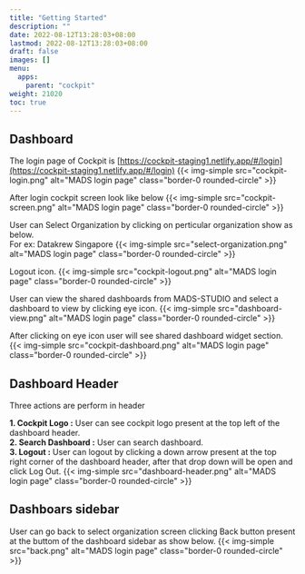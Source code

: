 ```yaml
---
title: "Getting Started"
description: ""
date: 2022-08-12T13:28:03+08:00
lastmod: 2022-08-12T13:28:03+08:00
draft: false
images: []
menu:
  apps:
    parent: "cockpit"
weight: 21020
toc: true
---
```



## Dashboard
The login page of Cockpit is [https://cockpit-staging1.netlify.app/#/login](https://cockpit-staging1.netlify.app/#/login)
{{< img-simple src="cockpit-login.png" alt="MADS login page" class="border-0 rounded-circle" >}}

After login cockpit screen look like below
{{< img-simple src="cockpit-screen.png" alt="MADS login page" class="border-0 rounded-circle" >}}

User can Select Organization by clicking on perticular organization show as below.<br/>
For ex: Datakrew Singapore 
{{< img-simple src="select-organization.png" alt="MADS login page" class="border-0 rounded-circle" >}}

Logout icon.
{{< img-simple src="cockpit-logout.png" alt="MADS login page" class="border-0 rounded-circle" >}}

User can view the shared dashboards from MADS-STUDIO and select a dashboard to view by clicking eye icon.
{{< img-simple src="dashboard-view.png" alt="MADS login page" class="border-0 rounded-circle" >}}

After clicking on eye icon user will see shared dashboard widget section.
{{< img-simple src="cockpit-dashboard.png" alt="MADS login page" class="border-0 rounded-circle" >}}

## Dashboard Header
Three actions are perform in header<br/>

**1. Cockpit Logo :**
User can see cockpit logo present at the top left of the dashboard header.<br/>
**2. Search Dashboard :**
User can search dashboard.<br/>
**3. Logout :** 
User can logout by clicking a down arrow present at the top right corner of the dashboard header, after that drop down will be open and click Log Out.
{{< img-simple src="dashboard-header.png" alt="MADS login page" class="border-0 rounded-circle" >}}

## Dashboars sidebar

User can go back to select organization screen clicking Back button present at the buttom of the dashboard sidebar as show below.
{{< img-simple src="back.png" alt="MADS login page" class="border-0 rounded-circle" >}}





